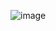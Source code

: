 ![image](https://user-images.githubusercontent.com/86312641/209606370-83a4871e-7cad-472b-b9c0-2b6d2976d934.png)
